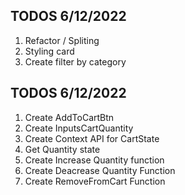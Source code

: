 ## TODOS 6/12/2022

1. Refactor / Spliting
2. Styling card
3. Create filter by category

## TODOS 6/12/2022

1. Create AddToCartBtn
2. Create InputsCartQuantity
3. Create Context API for CartState
4. Get Quantity state
5. Create Increase Quantity function
6. Create Deacrease Quantity Function
7. Create RemoveFromCart Function
